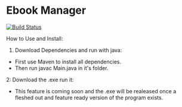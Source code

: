 # Ebook Manager
[![Build Status](https://travis-ci.org/davidhaw/Ebook-Manager.svg?branch=cli)](https://travis-ci.org/davidhaw/Ebook-Manager)


How to Use and Install:

1. Download Dependencies and run with java:


 * First use Maven to install all dependencies.
 * Then run javac Main.java in it's folder.


2: Download the .exe run it:
 * This feature is coming soon and the .exe will be realeased once a fleshed out and feature ready version of the program exists. 
 
 